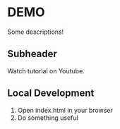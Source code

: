 # DEMO

Some descriptions!

## Subheader

Watch tutorial on Youtube.

## Local Development

1. Open index.html in your browser
2. Do something useful
